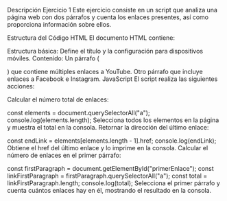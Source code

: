 Descripción Ejercicio 1
Este ejercicio consiste en un script que analiza una página web con dos párrafos y cuenta los enlaces presentes, así como proporciona información sobre ellos. 

Estructura del Código HTML
El documento HTML contiene:

Estructura básica: Define el título y la configuración para dispositivos móviles.
Contenido:
Un párrafo (<p>) que contiene múltiples enlaces a YouTube.
Otro párrafo que incluye enlaces a Facebook e Instagram.
JavaScript
El script realiza las siguientes acciones:

Calcular el número total de enlaces:

const elements = document.querySelectorAll("a");
console.log(elements.length);
Selecciona todos los elementos <a> en la página y muestra el total en la consola.
Retornar la dirección del último enlace:

const endLink = elements[elements.length - 1].href;
console.log(endLink);
Obtiene el href del último enlace y lo imprime en la consola.
Calcular el número de enlaces en el primer párrafo:

const firstParagraph = document.getElementById("primerEnlace");
const linkFirstParagraph = firstParagraph.querySelectorAll("a");
const total = linkFirstParagraph.length;
console.log(total);
Selecciona el primer párrafo y cuenta cuántos enlaces hay en él, mostrando el resultado en la consola.

